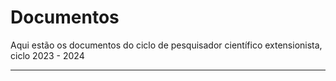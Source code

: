 # Documentos

Aqui estão os documentos do ciclo de pesquisador científico extensionista, ciclo 2023 - 2024

---
